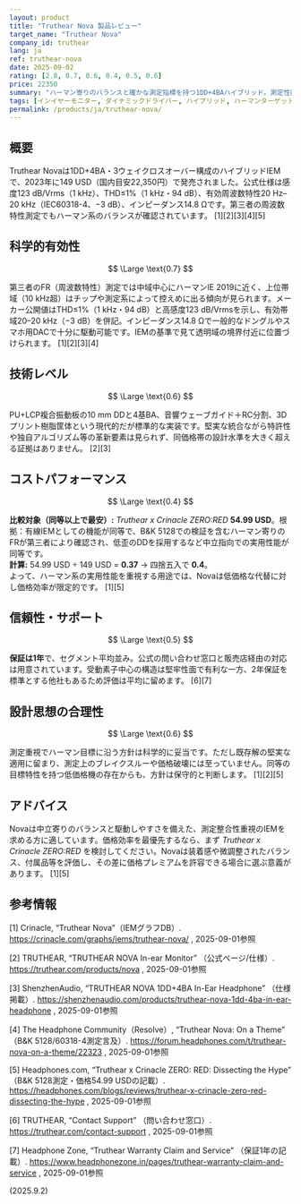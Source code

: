 ```yaml
---
layout: product
title: "Truthear Nova 製品レビュー"
target_name: "Truthear Nova"
company_id: truthear
lang: ja
ref: truthear-nova
date: 2025-09-02
rating: [2.8, 0.7, 0.6, 0.4, 0.5, 0.6]
price: 22350
summary: "ハーマン寄りのバランスと確かな測定指標を持つ1DD+4BAハイブリッド。測定性能は堅実だが、類似特性の低価格機に対して価格優位は限定的です"
tags: [インイヤーモニター, ダイナミックドライバー, ハイブリッド, ハーマンターゲット, バランスドアーマチュア]
permalink: /products/ja/truthear-nova/
---
```

## 概要

Truthear Novaは1DD+4BA・3ウェイクロスオーバー構成のハイブリッドIEMで、2023年に149 USD（国内目安22,350円）で発売されました。公式仕様は感度123 dB/Vrms（1 kHz）、THD≤1%（1 kHz・94 dB）、有効周波数特性20 Hz–20 kHz（IEC60318-4、−3 dB）、インピーダンス14.8 Ωです。第三者の周波数特性測定でもハーマン系のバランスが確認されています。 [1][2][3][4][5]

## 科学的有効性

$$ \Large \text{0.7} $$

第三者のFR（周波数特性）測定では中域中心にハーマンIE 2019に近く、上位帯域（10 kHz超）はチップや測定系によって控えめに出る傾向が見られます。メーカー公開値はTHD≤1%（1 kHz・94 dB）と高感度123 dB/Vrmsを示し、有効帯域20–20 kHz（−3 dB）を併記。インピーダンス14.8 Ωで一般的なドングルやスマホ用DACで十分に駆動可能です。IEMの基準で見て透明域の境界付近に位置づけられます。 [1][2][3][4]

## 技術レベル

$$ \Large \text{0.6} $$

PU+LCP複合振動板の10 mm DDと4基BA、音響ウェーブガイド＋RC分割、3Dプリント樹脂筐体という現代的だが標準的な実装です。堅実な統合ながら特許性や独自アルゴリズム等の革新要素は見られず、同価格帯の設計水準を大きく超える証拠はありません。 [2][3]

## コストパフォーマンス

$$ \Large \text{0.4} $$

**比較対象（同等以上で最安）:** *Truthear x Crinacle ZERO:RED* **54.99 USD**。根拠：有線IEMとしての機能が同等で、B&K 5128での検証を含むハーマン寄りのFRが第三者により確認され、低歪のDDを採用するなど中立指向での実用性能が同等です。  
**計算:** 54.99 USD ÷ 149 USD = **0.37** → 四捨五入で **0.4**。  
よって、ハーマン系の実用性能を重視する用途では、Novaは低価格な代替に対し価格効率が限定的です。 [1][5]

## 信頼性・サポート

$$ \Large \text{0.5} $$

**保証は1年**で、セグメント平均並み。公式の問い合わせ窓口と販売店経由の対応は用意されています。受動素子中心の構造は堅牢性面で有利な一方、2年保証を標準とする他社もあるため評価は平均に留めます。 [6][7]

## 設計思想の合理性

$$ \Large \text{0.6} $$

測定重視でハーマン目標に沿う方針は科学的に妥当です。ただし既存解の堅実な適用に留まり、測定上のブレイクスルーや価格破壊には至っていません。同等の目標特性を持つ低価格機の存在からも、方針は保守的と判断します。 [1][2][5]

## アドバイス

Novaは中立寄りのバランスと駆動しやすさを備えた、測定整合性重視のIEMを求める方に適しています。価格効率を最優先するなら、まず *Truthear x Crinacle ZERO:RED* を検討してください。Novaは装着感や微調整されたバランス、付属品等を評価し、その差に価格プレミアムを許容できる場合に選ぶ意義があります。 [1][5]

## 参考情報

[1] Crinacle, “Truthear Nova”（IEMグラフDB）. https://crinacle.com/graphs/iems/truthear-nova/ , 2025-09-01参照

[2] TRUTHEAR, “TRUTHEAR NOVA In-ear Monitor” （公式ページ/仕様）. https://truthear.com/products/nova , 2025-09-01参照

[3] ShenzhenAudio, “TRUTHEAR NOVA 1DD+4BA In-Ear Headphone” （仕様掲載）. https://shenzhenaudio.com/products/truthear-nova-1dd-4ba-in-ear-headphone , 2025-09-01参照

[4] The Headphone Community（Resolve）, “Truthear Nova: On a Theme” （B&K 5128/60318-4測定言及）. https://forum.headphones.com/t/truthear-nova-on-a-theme/22323 , 2025-09-01参照

[5] Headphones.com, “Truthear x Crinacle ZERO: RED: Dissecting the Hype” （B&K 5128測定・価格54.99 USDの記載）. https://headphones.com/blogs/reviews/truthear-x-crinacle-zero-red-dissecting-the-hype , 2025-09-01参照

[6] TRUTHEAR, “Contact Support” （問い合わせ窓口）. https://truthear.com/contact-support , 2025-09-01参照

[7] Headphone Zone, “Truthear Warranty Claim and Service” （保証1年の記載）. https://www.headphonezone.in/pages/truthear-warranty-claim-and-service , 2025-09-01参照

(2025.9.2)
